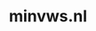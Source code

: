 ---
layout: post
title:  "minvws.nl"
internal_url:  "/dutchgov/minvws.nl.html"
subdomains_count: 29
all_subdomains_count: 59
urls_count: 11
ssl_rank: 0
http_rank: 57
url_link: /data/minvws.nl/urls.txt
all_subdomains_link: /data/minvws.nl/all_subdomains.txt
subdomains_link: /data/minvws.nl/subdomains.txt
categories: dutchgov
---